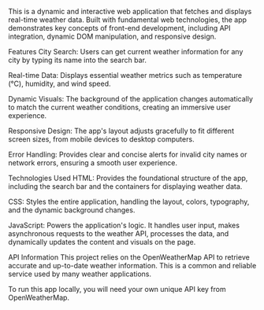 This is a dynamic and interactive web application that fetches and displays real-time weather data. Built with fundamental web technologies, the app demonstrates key concepts of front-end development, including API integration, dynamic DOM manipulation, and responsive design.

Features
City Search: Users can get current weather information for any city by typing its name into the search bar.

Real-time Data: Displays essential weather metrics such as temperature (°C), humidity, and wind speed.

Dynamic Visuals: The background of the application changes automatically to match the current weather conditions, creating an immersive user experience.

Responsive Design: The app's layout adjusts gracefully to fit different screen sizes, from mobile devices to desktop computers.

Error Handling: Provides clear and concise alerts for invalid city names or network errors, ensuring a smooth user experience.

Technologies Used
HTML: Provides the foundational structure of the app, including the search bar and the containers for displaying weather data.

CSS: Styles the entire application, handling the layout, colors, typography, and the dynamic background changes.

JavaScript: Powers the application's logic. It handles user input, makes asynchronous requests to the weather API, processes the data, and dynamically updates the content and visuals on the page.

API Information
This project relies on the OpenWeatherMap API to retrieve accurate and up-to-date weather information. This is a common and reliable service used by many weather applications.

To run this app locally, you will need your own unique API key from OpenWeatherMap.
